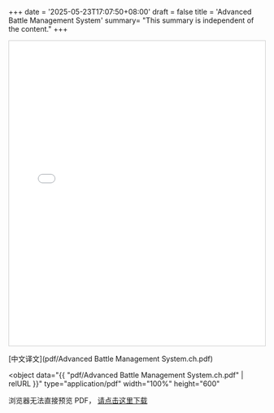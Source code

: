 +++
date = '2025-05-23T17:07:50+08:00'
draft = false
title = 'Advanced Battle Management System'
summary= "This summary is independent of the content."
+++

<iframe
  src="{{ "pdf/Advanced Battle Management System.ch.pdf" | relURL }}"
  width="100%"
  height="600"
  style="border:1px solid #ccc;"
>
  此浏览器不支持 iframe，请  
  <a href="{{ "pdf/Advanced Battle Management System.ch.pdf" | relURL }}">点击下载 PDF</a>
</iframe>


[中文译文](pdf/Advanced Battle Management System.ch.pdf)

<object
  data="{{ "pdf/Advanced Battle Management System.ch.pdf" | relURL }}"
  type="application/pdf"
  width="100%"
  height="600"
>
  <p>浏览器无法直接预览 PDF，  
  <a href="{{ "pdf/Advanced Battle Management System.ch.pdf" | relURL }}">请点击这里下载</a></p>
</object>

